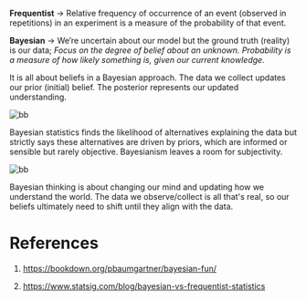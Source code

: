 
**Frequentist** -> Relative frequency of occurrence of an event (observed in repetitions) in an experiment is a measure of the probability of that event.   

**Bayesian** -> We’re uncertain about our model but the ground truth (reality) is our data; *Focus on the degree of belief about an unknown. Probability is a measure of how likely something is, given our current knowledge.* 


It is all about beliefs in a Bayesian approach. The data we collect updates our prior (initial) belief. The posterior represents our updated understanding. 

![bb](https://github.com/user-attachments/assets/dfe147be-3155-4708-bfe8-af3140404f16)

Bayesian statistics finds the likelihood of alternatives explaining the data but strictly says these alternatives are driven by priors, which are informed or sensible but rarely objective. Bayesianism leaves a room for subjectivity.

![bb](https://github.com/user-attachments/assets/c3197a67-a5be-4b7e-bc31-e31b43fbe338)

Bayesian thinking is about changing our mind and updating how we understand the world. The data we observe/collect is all that's real, so our beliefs ultimately need to shift until they align with the data.

# References

1. https://bookdown.org/pbaumgartner/bayesian-fun/

2. https://www.statsig.com/blog/bayesian-vs-frequentist-statistics
   
